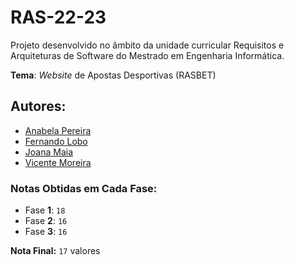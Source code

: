 # RAS-22-23

Projeto desenvolvido no âmbito da unidade curricular Requisitos e Arquiteturas de Software do Mestrado em Engenharia Informática.

**Tema**: _Website_ de Apostas Desportivas (RASBET)



## **Autores**:
- [Anabela Pereira](https://github.com/alpereirinha)
- [Fernando Lobo](https://github.com/NaNdUSL)
- [Joana Maia](https://github.com/marshaia)
- [Vicente Moreira](https://github.com/VicShadow)



### **Notas Obtidas em Cada Fase:**
- Fase **1**: `18`
- Fase **2**: `16`
- Fase **3**: `16`

**Nota Final:** `17` valores
